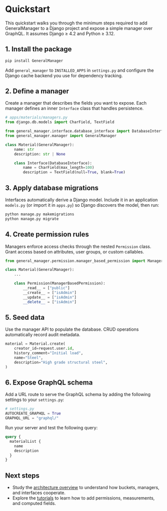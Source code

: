 # Quickstart

This quickstart walks you through the minimum steps required to add GeneralManager to a Django project and expose a simple manager over GraphQL. It assumes Django ≥ 4.2 and Python ≥ 3.12.

## 1. Install the package

```bash
pip install GeneralManager
```

Add `general_manager` to `INSTALLED_APPS` in `settings.py` and configure the Django cache backend you use for dependency tracking.

## 2. Define a manager

Create a manager that describes the fields you want to expose. Each manager defines an inner `Interface` class that handles persistence.

```python
# apps/materials/managers.py
from django.db.models import CharField, TextField

from general_manager.interface.database_interface import DatabaseInterface
from general_manager.manager import GeneralManager

class Material(GeneralManager):
    name: str
    description: str | None

    class Interface(DatabaseInterface):
        name = CharField(max_length=100)
        description = TextField(null=True, blank=True)
```

## 3. Apply database migrations

Interfaces automatically derive a Django model. Include it in an application `models.py` (or import it in `apps.py`) so Django discovers the model, then run:

```bash
python manage.py makemigrations
python manage.py migrate
```

## 4. Create permission rules

Managers enforce access checks through the nested `Permission` class. Grant access based on attributes, user groups, or custom callables.

```python
from general_manager.permission.manager_based_permission import ManagerBasedPermission

class Material(GeneralManager):
    ...

    class Permission(ManagerBasedPermission):
        __read__ = ["public"]
        __create__ = ["isAdmin"]
        __update__ = ["isAdmin"]
        __delete__ = ["isAdmin"]
```

## 5. Seed data

Use the manager API to populate the database. CRUD operations automatically record audit metadata.

```python
material = Material.create(
    creator_id=request.user.id,
    history_comment="Initial load",
    name="Steel",
    description="High grade structural steel",
)
```

## 6. Expose GraphQL schema

Add a URL route to serve the GraphQL schema by adding the following settings to your `settings.py`:

```python
# settings.py
AUTOCREATE_GRAPHQL = True
GRAPHQL_URL = "graphql/"
```

Run your server and test the following query:

```graphql
query {
  materialList {
    name
    description
  }
}
```

## Next steps

- Study the [architecture overview](concepts/architecture.md) to understand how buckets, managers, and interfaces cooperate.
- Explore the [tutorials](howto/index.md) to learn how to add permissions, measurements, and computed fields.
